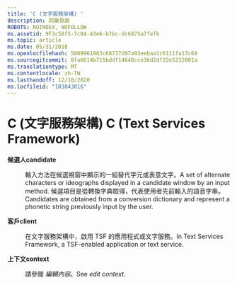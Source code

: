```yaml
---
title: 'C (文字服務架構) '
description: 詞彙頁面
ROBOTS: NOINDEX, NOFOLLOW
ms.assetid: 9f3c58f5-7c04-43e6-b7bc-dc6875a7fefb
ms.topic: article
ms.date: 05/31/2018
ms.openlocfilehash: 5009961983c68737d97a93eebaa1c6111fa17c69
ms.sourcegitcommit: 8fa6614b715bddf14648cce36d2df22e5232801a
ms.translationtype: MT
ms.contentlocale: zh-TW
ms.lasthandoff: 12/10/2020
ms.locfileid: "103843016"
---
```

# <a name="c-text-services-framework"></a><span data-ttu-id="85b76-103">C (文字服務架構) </span><span class="sxs-lookup"><span data-stu-id="85b76-103">C (Text Services Framework)</span></span>

<dl> <dt>

<span data-ttu-id="85b76-104"><span id="_tsf_candidates_gly"></span><span id="_TSF_CANDIDATES_GLY"></span>**候選人**</span><span class="sxs-lookup"><span data-stu-id="85b76-104"><span id="_tsf_candidates_gly"></span><span id="_TSF_CANDIDATES_GLY"></span>**candidate**</span></span>
</dt> <dd>

<span data-ttu-id="85b76-105">輸入方法在候選視窗中顯示的一組替代字元或表意文字。</span><span class="sxs-lookup"><span data-stu-id="85b76-105">A set of alternate characters or ideographs displayed in a candidate window by an input method.</span></span> <span data-ttu-id="85b76-106">候選項目是從轉換字典取得，代表使用者先前輸入的語音字串。</span><span class="sxs-lookup"><span data-stu-id="85b76-106">Candidates are obtained from a conversion dictionary and represent a phonetic string previously input by the user.</span></span>

</dd> <dt>

<span data-ttu-id="85b76-107"><span id="_tsf_client_gly"></span><span id="_TSF_CLIENT_GLY"></span>**客戶**</span><span class="sxs-lookup"><span data-stu-id="85b76-107"><span id="_tsf_client_gly"></span><span id="_TSF_CLIENT_GLY"></span>**client**</span></span>
</dt> <dd>

<span data-ttu-id="85b76-108">在文字服務架構中，啟用 TSF 的應用程式或文字服務。</span><span class="sxs-lookup"><span data-stu-id="85b76-108">In Text Services Framework, a TSF-enabled application or text service.</span></span>

</dd> <dt>

<span data-ttu-id="85b76-109"><span id="_tsf_context_gly"></span><span id="_TSF_CONTEXT_GLY"></span>**上下文**</span><span class="sxs-lookup"><span data-stu-id="85b76-109"><span id="_tsf_context_gly"></span><span id="_TSF_CONTEXT_GLY"></span>**context**</span></span>
</dt> <dd>

<span data-ttu-id="85b76-110">請參閱 *編輯內容*。</span><span class="sxs-lookup"><span data-stu-id="85b76-110">See *edit context*.</span></span>

</dd> </dl>

 

 





